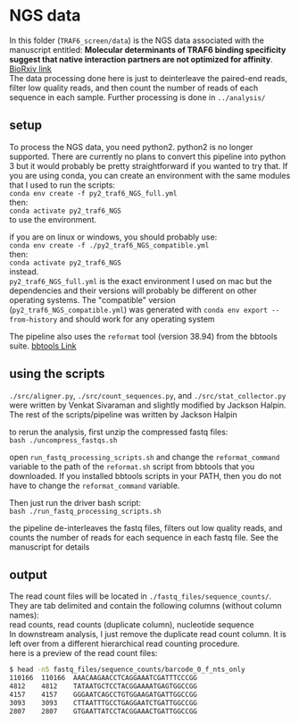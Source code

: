 # NGS data
In this folder (`TRAF6_screen/data`) is the NGS data associated with the manuscript entitled: **Molecular determinants of TRAF6 binding specificity suggest that native interaction partners are not optimized for affinity**. [BioRxiv link](https://www.biorxiv.org/content/10.1101/2022.05.08.491058v3) <br>
The data processing done here is just to deinterleave the paired-end reads, filter low quality reads, and then count the number of reads of each sequence in each sample. Further processing is done in `../analysis/`<br>


## setup
To process the NGS data, you need python2. 
python2 is no longer supported. There are currently no plans to convert this pipeline 
into python 3 but it would probably be pretty straightforward if you wanted to try that.
If you are using conda, you can create an environment with the same
modules that I used to run the scripts:<br>
`conda env create -f py2_traf6_NGS_full.yml`<br>
then:<br>
`conda activate py2_traf6_NGS`<br>
to use the environment.<br>

if you are on linux or windows, you should probably use:<br>
`conda env create -f ./py2_traf6_NGS_compatible.yml`<br>
then:<br>
`conda activate py2_traf6_NGS`<br>
instead.<br>
`py2_traf6_NGS_full.yml` is the exact environment I used on mac but the dependencies and their versions will probably be different on other operating systems. The "compatible" version (`py2_traf6_NGS_compatible.yml`) was generated with `conda env export --from-history` and should work for any operating system
<br>

The pipeline also uses the `reformat` tool (version 38.94) from the bbtools suite. [bbtools Link](https://jgi.doe.gov/data-and-tools/software-tools/bbtools/) 


## using the scripts
`./src/aligner.py`, `./src/count_sequences.py`, and `./src/stat_collector.py` were written by Venkat Sivaraman and slightly modified by Jackson Halpin. The rest of the scripts/pipeline was written by Jackson Halpin


to rerun the analysis, first unzip the compressed fastq files:<br>
`bash ./uncompress_fastqs.sh`


open `run_fastq_processing_scripts.sh` and change the `reformat_command` variable to the path of the `reformat.sh` script from bbtools that you downloaded. If you installed bbtools scripts in your PATH, then you do not have to change the `reformat_command` variable.


Then just run the driver bash script:<br>
`bash ./run_fastq_processing_scripts.sh`

the pipeline de-interleaves the fastq files, filters out low quality reads, and counts the number of reads for each sequence in each fastq file. See the manuscript for details

## output
The read count files will be located in `./fastq_files/sequence_counts/`. They are tab delimited and contain the following columns (without column names):<br> 
read counts, read counts (duplicate column), nucleotide sequence<br>
In downstream analysis, I just remove the duplicate read count column. It is left over from a different hierarchical read counting procedure. <br>
here is a preview of the read count files:
```bash
$ head -n5 fastq_files/sequence_counts/barcode_0_f_nts_only
110166  110166  AAACAAGAACCTCAGGAAATCGATTTCCCGG
4812    4812    TATAATGCTCCTACGGAAAATGAGTGGCCGG
4157    4157    GGGAATCAGCCTGTGGAAGATGATTGGCCGG
3093    3093    CTTAATTTGCCTGAGGAATCTGATTGGCCGG
2807    2807    GTGAATTATCCTACGGAAACTGATTGGCCGG
```

